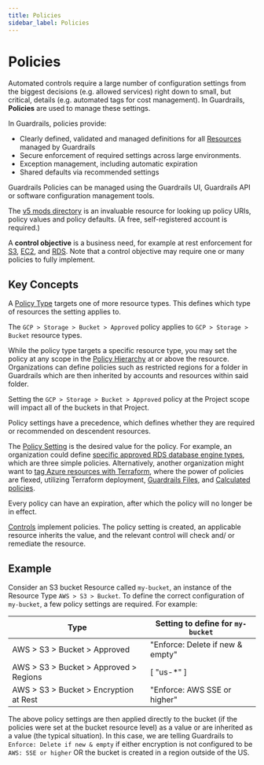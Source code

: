 ```yaml
---
title: Policies
sidebar_label: Policies
---
```


# Policies

Automated controls require a large number of configuration settings from the
biggest decisions (e.g. allowed services) right down to small, but critical,
details (e.g. automated tags for cost management). In Guardrails, **Policies** are
used to manage these settings.

In Guardrails, policies provide:

- Clearly defined, validated and managed definitions for all
  [Resources](concepts/resources) managed by Guardrails
- Secure enforcement of required settings across large environments.
- Exception management, including automatic expiration
- Shared defaults via recommended settings

Guardrails Policies can be managed using the Guardrails UI, Guardrails API or software
configuration management tools.

The [v5 mods directory](https://hub.guardrails.turbot.com/#mods) is an invaluable resource for looking up policy
URIs, policy values and policy defaults. (A free, self-registered account is
required.)

A **control objective** is a business need, for example at rest enforcement for
[S3](https://hub.guardrails.turbot.com/mods/aws/mods/aws-s3), [EC2](https://hub.guardrails.turbot.com/mods/aws/mods/aws-ec2/), and
[RDS](https://hub.guardrails.turbot.com/mods/aws/mods/aws-rds/). Note that a control objective may require
one or many policies to fully implement.

## Key Concepts

A [Policy Type](concepts/policies/types-categories) targets one of more resource types.
This defines which type of resources the setting applies to.

<div className="example">
 The <code>GCP > Storage > Bucket > Approved</code> policy applies to <code>GCP > Storage > Bucket</code> resource types.
</div>

While the policy type targets a specific resource type, you may set the policy
at any scope in the [Policy Hierarchy](concepts/policies/hierarchy) at or above the
resource. Organizations can define policies such as restricted regions for a
folder in Guardrails which are then inherited by accounts and resources within said
folder.

<div className="example">
Setting the <code>GCP > Storage > Bucket > Approved</code> policy at the Project scope will impact all of the buckets in that Project.
</div>

Policy settings have a precedence, which defines whether they are required or
recommended on descendent resources.

The [Policy Setting](concepts/policies/values-settings) is the desired value for the
policy. For example, an organization could define
[specific approved RDS database engine types](guides/managing-policies/config-examples/rds-db-approved),
which are three simple policies. Alternatively, another organization might want
to
[tag Azure resources with Terraform](guides/managing-policies/config-examples/azure-tags),
where the power of policies are flexed, utilizing Terraform deployment,
[Guardrails Files](guardrails/docs/guides/configuring-guardrails/files), and
[Calculated policies](faq/calculated-policies).

Every policy can have an expiration, after which the policy will no longer be in
effect.

[Controls](concepts/controls/) implement policies. The policy setting is created, an
applicable resource inherits the value, and the relevant control will check and/
or remediate the resource.

## Example

Consider an S3 bucket Resource called `my-bucket`, an instance of the Resource
Type `AWS > S3 > Bucket`. To define the correct configuration of `my-bucket`, a
few policy settings are required. For example:

| Type                                   | Setting to define for `my-bucket` |
| -------------------------------------- | --------------------------------- |
| AWS > S3 > Bucket > Approved           | "Enforce: Delete if new & empty"  |
| AWS > S3 > Bucket > Approved > Regions | [ "us-*" ]                        |
| AWS > S3 > Bucket > Encryption at Rest | "Enforce: AWS SSE or higher"      |

The above policy settings are then applied directly to the bucket (if the
policies were set at the bucket resource level) as a value or are inherited as a
value (the typical situation). In this case, we are telling Guardrails to
`Enforce: Delete if new & empty` if either encryption is not configured to be
`AWS: SSE or higher` OR the bucket is created in a region outside of the US.
